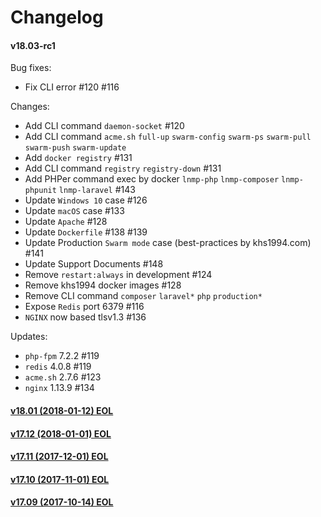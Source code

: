 Changelog
==============

#### v18.03-rc1

Bug fixes:
* Fix CLI error #120 #116

Changes:
* Add CLI command `daemon-socket` #120
* Add CLI command `acme.sh` `full-up` `swarm-config` `swarm-ps` `swarm-pull` `swarm-push` `swarm-update`
* Add `docker registry` #131
* Add CLI command `registry` `registry-down` #131
* Add PHPer command exec by docker `lnmp-php` `lnmp-composer` `lnmp-phpunit` `lnmp-laravel` #143
* Update `Windows 10` case #126
* Update `macOS` case #133
* Update `Apache` #128
* Update `Dockerfile` #138 #139
* Update Production `Swarm mode` case (best-practices by khs1994.com) #141
* Update Support Documents #148
* Remove `restart:always` in development #124
* Remove khs1994 docker images #128
* Remove CLI command `composer` `laravel*` `php` `production*`
* Expose `Redis` port 6379 #116
* `NGINX` now based tlsv1.3 #136

Updates:

* `php-fpm` 7.2.2 #119
* `redis` 4.0.8 #119
* `acme.sh` 2.7.6 #123
* `nginx` 1.13.9 #134

#### [v18.01 (2018-01-12) EOL](https://github.com/khs1994-docker/lnmp/releases/tag/v18.01)

#### [v17.12 (2018-01-01) EOL](https://github.com/khs1994-docker/lnmp/releases/tag/v17.12)

#### [v17.11 (2017-12-01) EOL](https://github.com/khs1994-docker/lnmp/releases/tag/v17.11)

#### [v17.10 (2017-11-01) EOL](https://github.com/khs1994-docker/lnmp/releases/tag/v17.10)

#### [v17.09 (2017-10-14) EOL](https://github.com/khs1994-docker/lnmp/releases/tag/v17.09)
